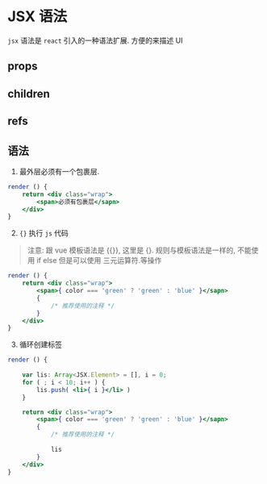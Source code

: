 # JSX 语法

`jsx` 语法是 `react` 引入的一种语法扩展. 方便的来描述 UI



## props

## children

## refs



## 语法

1. 最外层必须有一个包裹层. 

```jsx
render () {
    return <div class="wrap">
        <span>必须有包裹层</sapn>
    </div>
}
```

2. `{}` 执行 `js` 代码

> 注意: 跟 vue 模板语法是 {{}}, 这里是 {}. 规则与模板语法是一样的, 不能使用 if else 但是可以使用 三元运算符.等操作

```jsx
render () {
	return <div class="wrap">
        <span>{ color === 'green' ? 'green' : 'blue' }</sapn>
        { 
        	/* 推荐使用的注释 */
        }
    </div>
}
```

3. 循环创建标签

```jsx
render () {
    
    var lis: Array<JSX.Element> = [], i = 0;
    for ( ; i < 10; i++ ) {
        lis.push( <li>{ i }</li> )
    }

	return <div class="wrap">
        <span>{ color === 'green' ? 'green' : 'blue' }</sapn>
        { 
        	/* 推荐使用的注释 */
            
            lis
        }
    </div>
}
```

